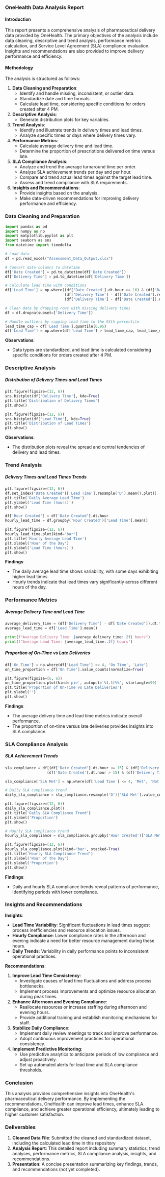 ### OneHealth Data Analysis Report

#### Introduction
This report presents a comprehensive analysis of pharmaceutical delivery data provided by OneHealth. The primary objectives of the analysis include data cleaning, descriptive and trend analysis, performance metrics calculation, and Service Level Agreement (SLA) compliance evaluation. Insights and recommendations are also provided to improve delivery performance and efficiency.

#### Methodology
The analysis is structured as follows:
1. **Data Cleaning and Preparation**:
    - Identify and handle missing, inconsistent, or outlier data.
    - Standardize date and time formats.
    - Calculate lead time, considering specific conditions for orders created after 4 PM.
2. **Descriptive Analysis**:
    - Generate distribution plots for key variables.
3. **Trend Analysis**:
    - Identify and illustrate trends in delivery times and lead times.
    - Analyze specific times or days where delivery times vary.
4. **Performance Metrics**:
    - Calculate average delivery time and lead time.
    - Determine the proportion of prescriptions delivered on time versus late.
5. **SLA Compliance Analysis**:
    - Analyze and trend the average turnaround time per order.
    - Analyze SLA achievement trends per day and per hour.
    - Compare and trend actual lead times against the target lead time.
    - Assess and trend compliance with SLA requirements.
6. **Insights and Recommendations**:
    - Provide insights based on the analysis.
    - Make data-driven recommendations for improving delivery performance and efficiency.

### Data Cleaning and Preparation

```python
import pandas as pd
import numpy as np
import matplotlib.pyplot as plt
import seaborn as sns
from datetime import timedelta

# Load data
df = pd.read_excel("Assessment_Data_Output.xlsx")

# Convert date columns to datetime
df['Date Created'] = pd.to_datetime(df['Date Created'])
df['Delivery Time'] = pd.to_datetime(df['Delivery Time'])

# Calculate lead time with conditions
df['Lead Time'] = np.where((df['Date Created'].dt.hour >= 16) & (df['Date Created'].dt.date != df['Delivery Time'].dt.date),
                           (df['Delivery Time'] - df['Date Created'].replace(hour=8, minute=0, second=0) + timedelta(days=1)).dt.total_seconds() / 3600,
                           (df['Delivery Time'] - df['Date Created']).dt.total_seconds() / 3600)

# Clean data by dropping rows with missing delivery times
df = df.dropna(subset=['Delivery Time'])

# Handle outliers by capping lead time to the 95th percentile
lead_time_cap = df['Lead Time'].quantile(0.95)
df['Lead Time'] = np.where(df['Lead Time'] > lead_time_cap, lead_time_cap, df['Lead Time'])
```

**Observations**:
- Data types are standardized, and lead time is calculated considering specific conditions for orders created after 4 PM.

### Descriptive Analysis
##### Distribution of Delivery Times and Lead Times
```python
plt.figure(figsize=(12, 6))
sns.histplot(df['Delivery Time'], kde=True)
plt.title('Distribution of Delivery Times')
plt.show()

plt.figure(figsize=(12, 6))
sns.histplot(df['Lead Time'], kde=True)
plt.title('Distribution of Lead Times')
plt.show()
```

**Observations**:
- The distribution plots reveal the spread and central tendencies of delivery and lead times.

### Trend Analysis
##### Delivery Times and Lead Times Trends
```python
plt.figure(figsize=(12, 6))
df.set_index('Date Created')['Lead Time'].resample('D').mean().plot()
plt.title('Daily Average Lead Time')
plt.ylabel('Lead Time (hours)')
plt.show()

df['Hour Created'] = df['Date Created'].dt.hour
hourly_lead_time = df.groupby('Hour Created')['Lead Time'].mean()

plt.figure(figsize=(12, 6))
hourly_lead_time.plot(kind='bar')
plt.title('Hourly Average Lead Time')
plt.xlabel('Hour of the Day')
plt.ylabel('Lead Time (hours)')
plt.show()
```

**Findings**:
- The daily average lead time shows variability, with some days exhibiting higher lead times.
- Hourly trends indicate that lead times vary significantly across different hours of the day.

### Performance Metrics
##### Average Delivery Time and Lead Time
```python
average_delivery_time = (df['Delivery Time'] - df['Date Created']).dt.total_seconds().mean() / 3600
average_lead_time = df['Lead Time'].mean()

print(f"Average Delivery Time: {average_delivery_time:.2f} hours")
print(f"Average Lead Time: {average_lead_time:.2f} hours")
```

##### Proportion of On-Time vs Late Deliveries
```python
df['On Time'] = np.where(df['Lead Time'] <= 4, 'On Time', 'Late')
on_time_proportion = df['On Time'].value_counts(normalize=True)

plt.figure(figsize=(6, 6))
on_time_proportion.plot(kind='pie', autopct='%1.1f%%', startangle=90)
plt.title('Proportion of On-Time vs Late Deliveries')
plt.ylabel('')
plt.show()
```

**Findings**:
- The average delivery time and lead time metrics indicate overall performance.
- The proportion of on-time versus late deliveries provides insights into SLA compliance.

### SLA Compliance Analysis
##### SLA Achievement Trends
```python
sla_compliance = df[(df['Date Created'].dt.hour <= 15) & (df['Delivery Time'].dt.date == df['Date Created'].dt.date) |
                   (df['Date Created'].dt.hour > 15) & (df['Delivery Time'] <= df['Date Created'].replace(hour=12, minute=0, second=0) + timedelta(days=1))]

sla_compliance['SLA Met'] = np.where(df['Lead Time'] <= 4, 'Met', 'Not Met')

# Daily SLA compliance trend
daily_sla_compliance = sla_compliance.resample('D')['SLA Met'].value_counts(normalize=True).unstack().fillna(0)

plt.figure(figsize=(12, 6))
daily_sla_compliance.plot()
plt.title('Daily SLA Compliance Trend')
plt.ylabel('Proportion')
plt.show()

# Hourly SLA compliance trend
hourly_sla_compliance = sla_compliance.groupby('Hour Created')['SLA Met'].value_counts(normalize=True).unstack().fillna(0)

plt.figure(figsize=(12, 6))
hourly_sla_compliance.plot(kind='bar', stacked=True)
plt.title('Hourly SLA Compliance Trend')
plt.xlabel('Hour of the Day')
plt.ylabel('Proportion')
plt.show()
```

**Findings**:
- Daily and hourly SLA compliance trends reveal patterns of performance, identifying periods with lower compliance.

### Insights and Recommendations
**Insights**:
- **Lead Time Variability**: Significant fluctuations in lead times suggest process inefficiencies and resource allocation issues.
- **Hourly Compliance**: Lower compliance rates in the afternoon and evening indicate a need for better resource management during these hours.
- **Daily Trends**: Variability in daily performance points to inconsistent operational practices.

**Recommendations**:
1. **Improve Lead Time Consistency**:
   - Investigate causes of lead time fluctuations and address process bottlenecks.
   - Implement process improvements and optimize resource allocation during peak times.
2. **Enhance Afternoon and Evening Compliance**:
   - Reallocate resources or increase staffing during afternoon and evening hours.
   - Provide additional training and establish monitoring mechanisms for staff.
3. **Stabilize Daily Compliance**:
   - Implement daily review meetings to track and improve performance.
   - Adopt continuous improvement practices for operational consistency.
4. **Implement Predictive Monitoring**:
   - Use predictive analytics to anticipate periods of low compliance and adjust proactively.
   - Set up automated alerts for lead time and SLA compliance thresholds.

### Conclusion
This analysis provides comprehensive insights into OneHealth's pharmaceutical delivery performance. By implementing the recommendations, OneHealth can improve lead times, enhance SLA compliance, and achieve greater operational efficiency, ultimately leading to higher customer satisfaction.

### Deliverables
1. **Cleaned Data File**: Submitted the cleaned and standardized dataset, including the calculated lead time in this repository
2. **Analysis Report**: This detailed report including summary statistics, trend analyses, performance metrics, SLA compliance analysis, insights, and recommendations.
3. **Presentation**: A concise presentation summarizing key findings, trends, and recommendations (not yet completed).